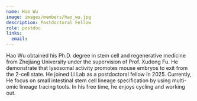 ```yaml
---
name: Hao Wu
image: images/members/hao_wu.jpg
description: Postdoctoral Fellow
role: postdoc
links:
  email: 
---
```


Hao Wu obtained his Ph.D. degree in stem cell and regenerative medicine from Zhejiang University under the supervision of Prof. Xudong Fu. He demonstrate that lysosomal activity promotes mouse embryos to exit from the 2-cell state. He joined Li Lab as a postdoctoral fellow in 2025. Currently, He focus on small intestinal stem cell lineage specification by using multi-omic lineage tracing tools. In his free time, he enjoys cycling and working out.
